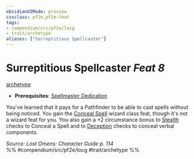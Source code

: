 ```yaml
---
obsidianUIMode: preview
cssclass: pf2e,pf2e-feat
tags:
- compendium/src/pf2e/locg
- trait/archetype
aliases: ["Surreptitious Spellcaster"]
---
```

# Surreptitious Spellcaster  *Feat 8*  
[archetype](../../Rules/traits/archetype.md)  

- **Prerequisites**: [Spellmaster Dedication](spellmaster-dedication-locg.md)

You've learned that it pays for a Pathfinder to be able to cast spells without being noticed. You gain the [Conceal Spell](conceal-spell.md) wizard class feat, though it's not a wizard feat for you. You also gain a +2 circumstance bonus to [Stealth](../skills.md#Stealth) checks to Conceal a Spell and to [Deception](../skills.md#Deception) checks to conceal verbal components.

*Source: Lost Omens: Character Guide p. 114*  
%% #compendium/src/pf2e/locg #trait/archetype %%